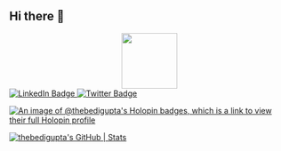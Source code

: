 ## Hi there 👋

<div id="header" align="center">
  <img src="https://media.giphy.com/media/M9gbBd9nbDrOTu1Mqx/giphy.gif" width="100"/>
</div>
<div id="badges">
  <a href="https://www.linkedin.com/in/bedigupta/">
    <img src="https://img.shields.io/badge/LinkedIn-0077B5?style=for-the-badge&logo=linkedin&logoColor=white" alt="LinkedIn Badge"/>
  </a>
  <a href="https://x.com/thebedigupta">
    <img src="https://img.shields.io/badge/Twitter-1DA1F2?style=for-the-badge&logo=twitter&logoColor=white" alt="Twitter Badge"/>
  </a>
</div>
<img src="https://komarev.com/ghpvc/?username=thebedigupta&style=flat-square&color=blue" alt=""/>

[![An image of @thebedigupta's Holopin badges, which is a link to view their full Holopin profile](https://holopin.me/thebedigupta)](https://holopin.io/@thebedigupta)
<!--
**thebedigupta/thebedigupta** is a ✨ _special_ ✨ repository because its `README.md` (this file) appears on your GitHub profile.

Here are some ideas to get you started:

- 🔭 I’m currently working on ...small projects
- 🌱 I’m currently learning ...backend stuffs
- 🤔 I’m looking for help with ...Projects
- 💬 Ask me about ...frontend stuff and linux things little bit
- 📫 How to reach me: mail me
- 😄 Pronouns: ...
- ⚡ Fun fact: ...I belive in doing things
-->
[![thebedigupta's GitHub | Stats](https://stats.quira.sh/thebedigupta/github?theme=dark)](https://quira.sh?utm_source=widgets&utm_campaign=thebedigupta)
